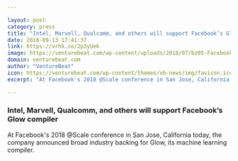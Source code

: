 ```yaml
---

layout: post
category: press
title: "Intel, Marvell, Qualcomm, and others will support Facebook’s Glow compiler"
date: 2018-09-13 17:41:37
link: https://vrhk.co/2p3yUek
image: https://venturebeat.com/wp-content/uploads/2018/07/bz05-Facebook-s-headquarters.jpeg?fit=1200%2C675&strip=all
domain: venturebeat.com
author: "VentureBeat"
icon: https://venturebeat.com/wp-content/themes/vb-news/img/favicon.ico
excerpt: "At Facebook's 2018 @Scale conference in San Jose, California today, the company announced broad industry backing for Glow, its machine learning compiler."

---
```


### Intel, Marvell, Qualcomm, and others will support Facebook’s Glow compiler

At Facebook's 2018 @Scale conference in San Jose, California today, the company announced broad industry backing for Glow, its machine learning compiler.